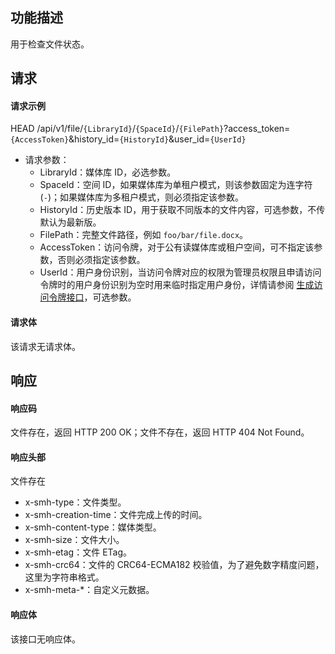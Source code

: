 ## 功能描述

用于检查文件状态。

## 请求

#### 请求示例  

HEAD /api/v1/file/`{LibraryId}`/`{SpaceId}`/`{FilePath}`?access_token=`{AccessToken}`&history_id=`{HistoryId}`&user_id=`{UserId}`

- 请求参数：
    - LibraryId：媒体库 ID，必选参数。
    - SpaceId：空间 ID，如果媒体库为单租户模式，则该参数固定为连字符(`-`)；如果媒体库为多租户模式，则必须指定该参数。
    - HistoryId：历史版本 ID，用于获取不同版本的文件内容，可选参数，不传默认为最新版。
    - FilePath：完整文件路径，例如 `foo/bar/file.docx`。
    - AccessToken：访问令牌，对于公有读媒体库或租户空间，可不指定该参数，否则必须指定该参数。
    - UserId：用户身份识别，当访问令牌对应的权限为管理员权限且申请访问令牌时的用户身份识别为空时用来临时指定用户身份，详情请参阅 [生成访问令牌接口](https://cloud.tencent.com/document/product/1339/71159)，可选参数。

#### 请求体

该请求无请求体。

## 响应

#### 响应码

文件存在，返回 HTTP 200 OK；文件不存在，返回 HTTP 404 Not Found。

#### 响应头部

文件存在
- x-smh-type：文件类型。
- x-smh-creation-time：文件完成上传的时间。
- x-smh-content-type：媒体类型。
- x-smh-size：文件大小。
- x-smh-etag：文件 ETag。
- x-smh-crc64：文件的 CRC64-ECMA182 校验值，为了避免数字精度问题，这里为字符串格式。
- x-smh-meta-*：自定义元数据。

#### 响应体

该接口无响应体。
